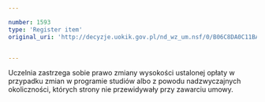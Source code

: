 ```yaml
---

number: 1593
type: 'Register item'
original_uri: 'http://decyzje.uokik.gov.pl/nd_wz_um.nsf/0/B06C8DA0C11BA1B9C12575B5004BCC43?OpenDocument'


---
```


Uczelnia zastrzega sobie prawo zmiany wysokości ustalonej opłaty w przypadku zmian w programie studiów albo z powodu nadzwyczajnych okoliczności, których strony nie przewidywały przy zawarciu umowy.
